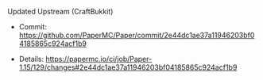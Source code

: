 Updated Upstream (CraftBukkit)

* Commit: https://github.com/PaperMC/Paper/commit/2e44dc1ae37a11946203bf04185865c924acf1b9

* Details: https://papermc.io/ci/job/Paper-1.15/129/changes#2e44dc1ae37a11946203bf04185865c924acf1b9
